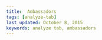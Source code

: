 ```yaml
---
title:  Ambassadors
tags: [analyze-tab] 
last updated: October 8, 2015
keywords: analyze tab, ambassadors
---
```


